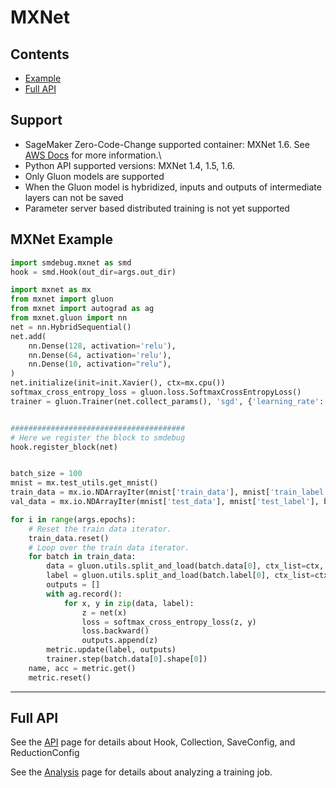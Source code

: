 # MXNet

## Contents
- [Example](#mxnet-example)
- [Full API](#full-api)

## Support

- SageMaker Zero-Code-Change supported container: MXNet 1.6. See [AWS Docs](https://docs.aws.amazon.com/sagemaker/latest/dg/train-model.html) for more information.\
- Python API supported versions: MXNet 1.4, 1.5, 1.6.
- Only Gluon models are supported
- When the Gluon model is hybridized, inputs and outputs of intermediate layers can not be saved
- Parameter server based distributed training is not yet supported


## MXNet Example
```python
import smdebug.mxnet as smd
hook = smd.Hook(out_dir=args.out_dir)

import mxnet as mx
from mxnet import gluon
from mxnet import autograd as ag
from mxnet.gluon import nn
net = nn.HybridSequential()
net.add(
    nn.Dense(128, activation='relu'),
    nn.Dense(64, activation='relu'),
    nn.Dense(10, activation="relu"),
)
net.initialize(init=init.Xavier(), ctx=mx.cpu())
softmax_cross_entropy_loss = gluon.loss.SoftmaxCrossEntropyLoss()
trainer = gluon.Trainer(net.collect_params(), 'sgd', {'learning_rate': args.lr})


#######################################
# Here we register the block to smdebug
hook.register_block(net)


batch_size = 100
mnist = mx.test_utils.get_mnist()
train_data = mx.io.NDArrayIter(mnist['train_data'], mnist['train_label'], batch_size, shuffle=True)
val_data = mx.io.NDArrayIter(mnist['test_data'], mnist['test_label'], batch_size)

for i in range(args.epochs):
    # Reset the train data iterator.
    train_data.reset()
    # Loop over the train data iterator.
    for batch in train_data:
        data = gluon.utils.split_and_load(batch.data[0], ctx_list=ctx, batch_axis=0)
        label = gluon.utils.split_and_load(batch.label[0], ctx_list=ctx, batch_axis=0)
        outputs = []
        with ag.record():
            for x, y in zip(data, label):
                z = net(x)
                loss = softmax_cross_entropy_loss(z, y)
                loss.backward()
                outputs.append(z)
        metric.update(label, outputs)
        trainer.step(batch.data[0].shape[0])
    name, acc = metric.get()
    metric.reset()
```

---

## Full API
See the [API](api.md) page for details about Hook, Collection, SaveConfig, and ReductionConfig

See the [Analysis](analysis) page for details about analyzing a training job.
